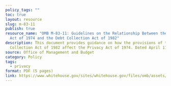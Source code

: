 ```yaml
---
policy_tags: ""
toc: true
layout: resource
slug: m-83-11
publish: true
resource_name: "OMB M-83-11: Guidelines on the Relationship Between the Privacy
  Act of 1974 and the Debt Collection Act of 1982"
description: This document provides guidance on how the provisions of the Debt
  Collection Act of 1982 affect the Privacy Act of 1974. Dated April 11, 1983.
source: Office of Management and Budget
category: Policy
tags:
  - privacy
format: PDF (5 pages)
link: https://www.whitehouse.gov/sites/whitehouse.gov/files/omb/assets/OMB/inforeg/guidance1983.pdf
---
```

